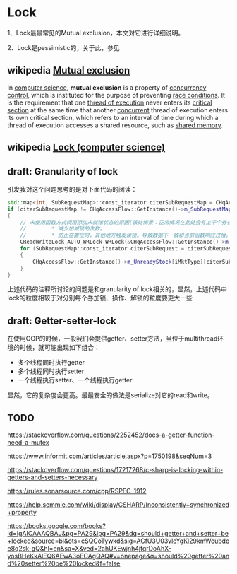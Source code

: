 # Lock

1、Lock最最常见的Mutual exclusion，本文对它进行详细说明。

2、Lock是pessimistic的，关于此，参见

## wikipedia [Mutual exclusion](https://en.wikipedia.org/wiki/Mutual_exclusion)

In [computer science](https://en.wikipedia.org/wiki/Computer_science), **mutual exclusion** is a property of [concurrency control](https://en.wikipedia.org/wiki/Concurrency_control), which is instituted for the purpose of preventing [race conditions](https://en.wikipedia.org/wiki/Race_condition). It is the requirement that one [thread of execution](https://en.wikipedia.org/wiki/Thread_(computing)) never enters its [critical section](https://en.wikipedia.org/wiki/Critical_section) at the same time that another [concurrent](https://en.wikipedia.org/wiki/Concurrent_computing) thread of execution enters its own critical section, which refers to an interval of time during which a thread of execution accesses a shared resource, such as [shared memory](https://en.wikipedia.org/wiki/Shared_memory_(interprocess_communication)).





## wikipedia [Lock (computer science)](https://en.wikipedia.org/wiki/Lock_(computer_science))



## draft: Granularity of lock

引发我对这个问题思考的是对下面代码的阅读：

```c++
std::map<int, SubRequestMap>::const_iterator citerSubRequestMap = CHqAccessFlow::GetInstance()->m_SubRequestMapByMkt.find(iMktType);
if (citerSubRequestMap != CHqAccessFlow::GetInstance()->m_SubRequestMapByMkt.end())
{
    // 未使用函数方式调用添加未就绪状态的原因(该处情景：正常情况在此处会有上千个券被置位。)
    //        * 减少加减锁的次数。
    //        * 防止在置位时，其他地方触发读锁。导致数据不一致和当前函数响应过慢。
    CReadWriteLock_AUTO_WRLock WRLock(&CHqAccessFlow::GetInstance()->m_hUnreadyStock);
    for (SubRequestMap::const_iterator citerSubRequest = citerSubRequestMap->second.begin(); citerSubRequest != citerSubRequestMap->second.end(); ++citerSubRequest)
    {
        CHqAccessFlow::GetInstance()->m_UnreadyStock[iMktType][citerSubRequest->first.c_str()] = citerSubRequest->second;
    }
}
```

上述代码的注释所讨论的问题是和granularity of lock相关的，显然，上述代码中lock的粒度相较于对分别每个券加锁、操作、解锁的粒度要更大一些



## draft: Getter-setter-lock

在使用OOP的时候，一般我们会提供getter、setter方法，当位于multithread环境的时候，就可能出现如下组合：

- 多个线程同时执行getter
- 多个线程同时执行setter
- 一个线程执行setter、一个线程执行getter

显然，它的复杂度会更高。最最安全的做法是serialize对它的read和write。



## TODO

https://stackoverflow.com/questions/2252452/does-a-getter-function-need-a-mutex

https://www.informit.com/articles/article.aspx?p=1750198&seqNum=3

https://stackoverflow.com/questions/17217268/c-sharp-is-locking-within-getters-and-setters-necessary

https://rules.sonarsource.com/cpp/RSPEC-1912

https://help.semmle.com/wiki/display/CSHARP/Inconsistently+synchronized+property

https://books.google.com/books?id=IgAICAAAQBAJ&pg=PA29&lpg=PA29&dq=should+getter+and+setter+be+locked&source=bl&ots=cSQCoTywkd&sig=ACfU3U03vlcYgKl29kmWcubdqe8q2sk-gQ&hl=en&sa=X&ved=2ahUKEwjnh4jtqrDoAhX-yosBHeKkAlEQ6AEwA3oECAgQAQ#v=onepage&q=should%20getter%20and%20setter%20be%20locked&f=false

